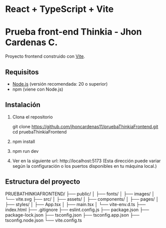 # React + TypeScript + Vite

# Prueba front-end Thinkia - Jhon Cardenas C.

Proyecto frontend construido con [Vite](https://vitejs.dev/).

## Requisitos

- [Node.js](https://nodejs.org/) (versión recomendada: 20 o superior)
- npm (viene con Node.js)

## Instalación

1. Clona el repositorio

    git clone https://github.com/jhoncardenas11/pruebaThinkiaFrontend.git
    cd pruebaThinkiaFrontend

2. npm install

3. npm run dev

4. Ver en la siguiente url: http://localhost:5173 
(Esta dirección puede variar según la configuración o los puertos disponibles en tu máquina local.)

## Estructura del proyecto

PRUEBATHINKIAFRONTEND/
├── public/
│ ├── fonts/
│ ├── images/
│ └── vite.svg
├── src/
│ ├── assets/
│ ├── components/
│ ├── pages/
│ ├── styles/
│ ├── App.tsx
│ ├── main.tsx
│ └── vite-env.d.ts
├── index.html
├── .gitignore
├── eslint.config.js
├── package.json
├── package-lock.json
├── tsconfig.json
├── tsconfig.app.json
├── tsconfig.node.json
└── vite.config.ts
